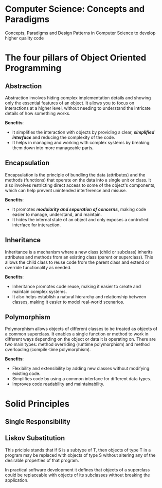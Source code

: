 # Computer Science: Concepts and Paradigms
Concepts, Paradigms and Design Patterns in Computer Science to develop higher quality code

# The four pillars of Object Oriented Programming

## Abstraction

Abstraction involves hiding complex implementation details and showing only the essential features of an object. It allows you to focus on interactions at a higher level, without needing to understand the intricate details of how something works.

**Benefits**: 
* It simplifies the interaction with objects by providing a clear, **_simplified interface_** and reducing the complexity of the code.
* It helps in managing and working with complex systems by breaking them down into more manageable parts.
## Encapsulation

Encapsulation is the principle of bundling the data (attributes) and the methods (functions) that operate on the data into a single unit or class. It also involves restricting direct access to some of the object's components, which can help prevent unintended interference and misuse.

**Benefits**: 
* It promotes **_modularity and separation of concerns_**, making code easier to manage, understand, and maintain.
* It hides the internal state of an object and only exposes a controlled interface for interaction.

## Inheritance

Inheritance is a mechanism where a new class (child or subclass) inherits attributes and methods from an existing class (parent or superclass). This allows the child class to reuse code from the parent class and extend or override functionality as needed.

**Benefits**: 
* Inheritance promotes code reuse, making it easier to create and maintain complex systems.
* It also helps establish a natural hierarchy and relationship between classes, making it easier to model real-world scenarios.

## Polymorphism

Polymorphism allows objects of different classes to be treated as objects of a common superclass. It enables a single function or method to work in different ways depending on the object or data it is operating on. There are two main types: method overriding (runtime polymorphism) and method overloading (compile-time polymorphism).

**Benefits**:
* Flexibility and extensibility by adding new classes without modifying existing code.
* Simplifies code by using a common interface for different data types.
* Improves code readability and maintainability.

# Solid Principles

## Single Responsibility

## Liskov Substitution

This priciple stands that If S is a subtype of T, then objects of type T in a program may be replaced with objects of type S without altering any of the desirable properties of that program.

In practical software development it defines that objects of a superclass could be replaceable with objects of its subclasses without breaking the application.
